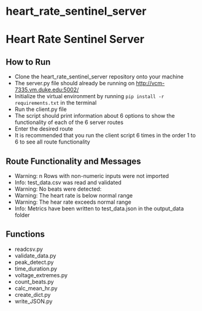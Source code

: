 # heart_rate_sentinel_server
# Heart Rate Sentinel Server


## How to Run
* Clone the heart_rate_sentinel_server repository onto your machine
* The server.py file should already be running on http://vcm-7335.vm.duke.edu:5002/
* Initialize the virtual environment by running `pip install -r requirements.txt` in the terminal
* Run the client.py file 
* The script should print information about 6 options to show the functionality of each of the 6 server routes
* Enter the desired route
* It is recommended that you run the client script 6 times in the order 1 to 6 to see all route functionality

## Route Functionality and Messages
* Warning: n Rows with non-numeric inputs were not imported
* Info: test_data.csv was read and validated
* Warning: No beats were detected: 
* Warning: The heart rate is below normal range
* Warning: The hear rate exceeds normal range
* Info: Metrics have been written to test_data.json in the output_data folder


## Functions
* readcsv.py
* validate_data.py
* peak_detect.py
* time_duration.py
* voltage_extremes.py
* count_beats.py
* calc_mean_hr.py
* create_dict.py
* write_JSON.py
